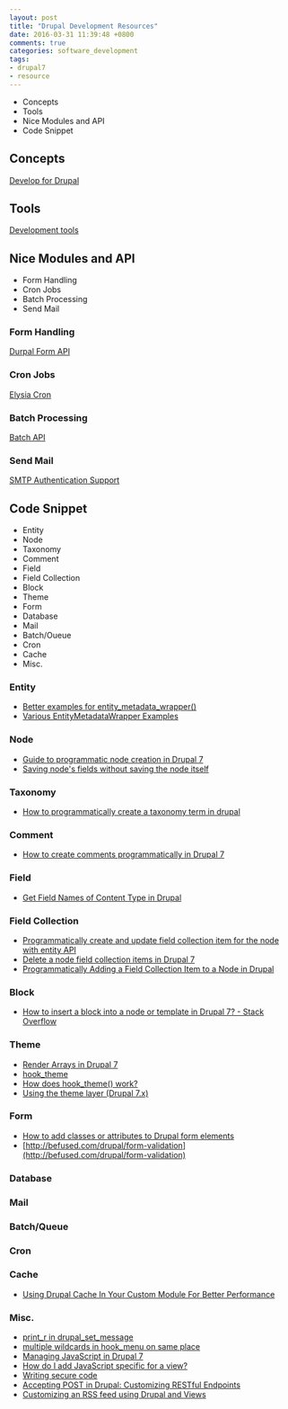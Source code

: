 ```yaml
---
layout: post
title: "Drupal Development Resources"
date: 2016-03-31 11:39:48 +0800
comments: true
categories: software_development
tags:
- drupal7
- resource 
---
```


- Concepts
- Tools
- Nice Modules and API
- Code Snippet
<!-- more -->

## Concepts
[Develop for Drupal](https://www.drupal.org/documentation/develop)



## Tools
[Development tools](https://www.drupal.org/node/147789)



## Nice Modules and API
- Form Handling
- Cron Jobs
- Batch Processing
- Send Mail

### Form Handling
[Durpal Form API](https://api.drupal.org/api/drupal/developer!topics!forms_api_reference.html/7)

### Cron Jobs
[Elysia Cron](https://www.drupal.org/project/elysia_cron)

### Batch Processing
[Batch API](/blog/2016/03/28/batch-api-notes/)

### Send Mail
[SMTP Authentication Support](https://www.drupal.org/project/smtp)



## Code Snippet
- Entity
- Node
- Taxonomy
- Comment
- Field
- Field Collection
- Block
- Theme
- Form
- Database
- Mail
- Batch/Oueue
- Cron
- Cache
- Misc.


### Entity
- [Better examples for entity_metadata_wrapper()](https://www.drupal.org/node/1427962)
- [Various EntityMetadataWrapper Examples](http://dropbucket.org/node/1563)


### Node
- [Guide to programmatic node creation in Drupal 7](https://anders.unix.se/2011/04/13/guide-to-programmatic-node-creation-in-drupal-7/)
- [Saving node's fields without saving the node itself](https://www.urbaninsight.com/2011/10/24/saving-nodes-fields-without-saving-node-itself)


### Taxonomy
- [How to programmatically create a taxonomy term in drupal](http://www.lightrains.com/blog/programmatically-create-taxonomy-term-drupal)


### Comment
- [How to create comments programmatically in Drupal 7](https://www.drupal.org/node/1030676)


### Field
- [Get Field Names of Content Type in Drupal](/blog/2016/03/31/get-field-names-of-content-type-in-drupal/)


### Field Collection
- [Programmatically create and update field collection item for the node with entity API](http://audiblecode.com/blog/programmatically-create-and-update-field-collection-item-node-entity-api)
- [Delete a node field collection items in Drupal 7](http://cornel.co/article/delete-node-field-collection-items-drupal-7)
- [Programmatically Adding a Field Collection Item to a Node in Drupal](http://rapiddg.com/blog/programmatically-adding-field-collection-item-node-drupal)


### Block
- [How to insert a block into a node or template in Drupal 7? - Stack Overflow](http://stackoverflow.com/questions/4731420/how-to-insert-a-block-into-a-node-or-template-in-drupal-7)


### Theme
- [Render Arrays in Drupal 7](https://www.drupal.org/node/930760)
- [hook_theme](https://api.drupal.org/api/drupal/modules%21system%21system.api.php/function/hook_theme/7)
- [How does hook_theme() work?](http://stackoverflow.com/questions/7742203/how-does-hook-theme-work)
- [Using the theme layer (Drupal 7.x)](https://www.drupal.org/node/933976)


### Form
- [How to add classes or attributes to Drupal form elements](http://webemania.com/blog/how-to-add-classes-or-attributes-to-drupal-form-elements)
- [http://befused.com/drupal/form-validation](http://befused.com/drupal/form-validation)


### Database

### Mail

### Batch/Queue

### Cron

### Cache
- [Using Drupal Cache In Your Custom Module For Better Performance](http://www.workhabit.com/blog/using-drupal-cache-your-custom-module-better-performance)


### Misc.
- [print_r in drupal_set_message](http://befused.com/drupal/print_r-in-drupal_set_message)
- [multiple wildcards in hook_menu on same place](https://www.drupal.org/node/834074)
- [Managing JavaScript in Drupal 7](https://www.drupal.org/node/756722)
- [How do I add JavaScript specific for a view?](http://drupal.stackexchange.com/questions/29210/how-do-i-add-javascript-specific-for-a-view)
- [Writing secure code](https://www.drupal.org/writing-secure-code)
- [Accepting POST in Drupal: Customizing RESTful Endpoints](http://www.tekritisoftware.com/restful-web-services-drupal-eight)
- [Customizing an RSS feed using Drupal and Views](http://www.timtoon.com/2009/05/27/customizing-an-rss-feed-using-drupal-and-views/)

